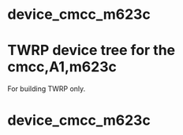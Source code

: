 # device_cmcc_m623c
TWRP device tree for the cmcc,A1,m623c
========================================================

For building TWRP only.

# device_cmcc_m623c
